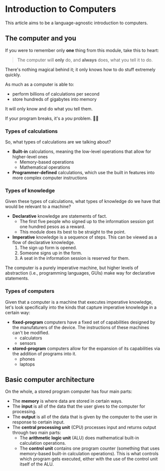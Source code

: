 # Introduction to Computers

This article aims to be a language-agnostic introduction to computers.

## The computer and you

If you were to remember only **one** thing from this module, take this to heart:

> The computer will **only** do, and **always** does, what you tell it to do.

There's nothing magical behind it; it only knows how to do stuff extremely quickly.

As much as a computer is able to:

- perform billions of calculations per second
- store hundreds of gigabytes into memory

It will only know and do what you tell them.

If your program breaks, it's a *you* problem. 🫵😎

### Types of calculations

So, what types of calculations are we talking about?

- **Built-in** calculations, meaning the low-level operations that allow for higher-level ones
  - Memory-based operations
  - Mathematical operations
- **Programmer-defined** calculations, which use the built in features into more complex computer instructions

### Types of knowledge

Given these types of calculations, what types of knowledge do we have that would be relevant to a machine?

- **Declarative** knowledge are statements of fact.
  - The first five people who signed up to the information session got one hundred pesos as a reward.
  - This module does its best to be straight to the point.
- **Imperative** knowledge is a sequence of steps. This can be viewed as a flow of declarative knowledge.
  1. The sign up form is opened.
  2. Someone signs up in the form.
  3. A seat in the information session is reserved for them.

The computer is a purely imperative machine, but higher levels of abstraction (i.e., programming languages, GUIs) make way for declarative statements.

### Types of computers

Given that a computer is a machine that executes imperative knowledge, let's look specifically into the kinds that capture imperative knowledge in a certain way:

- **fixed-program** computers have a fixed set of capabilities designed by the manufaturers of the device. The instructions of these machines can't be modified.
  - calculators
  - sensors
- **stored-program** computers allow for the expansion of its capabilities via the addition of programs into it.
  - phones
  - laptops

## Basic computer architecture

On the whole, a stored program computer has four main parts:

- The **memory** is where data are stored in certain ways.
- The **input** is all of the data that the user gives to the computer for processing.
- The **output** is all of the data that is given by the computer to the user in response to certain input.
- The **central processing unit** (CPU) processes input and returns output through two main parts:
  - The **arithmetic logic unit** (ALU) does mathematical built-in calculation operations.
  - The **control unit** contains one program counter (something that uses memory-based built-in calculation operations). This is what controls which program gets executed, either with the use of the control unit itself of the ALU.
